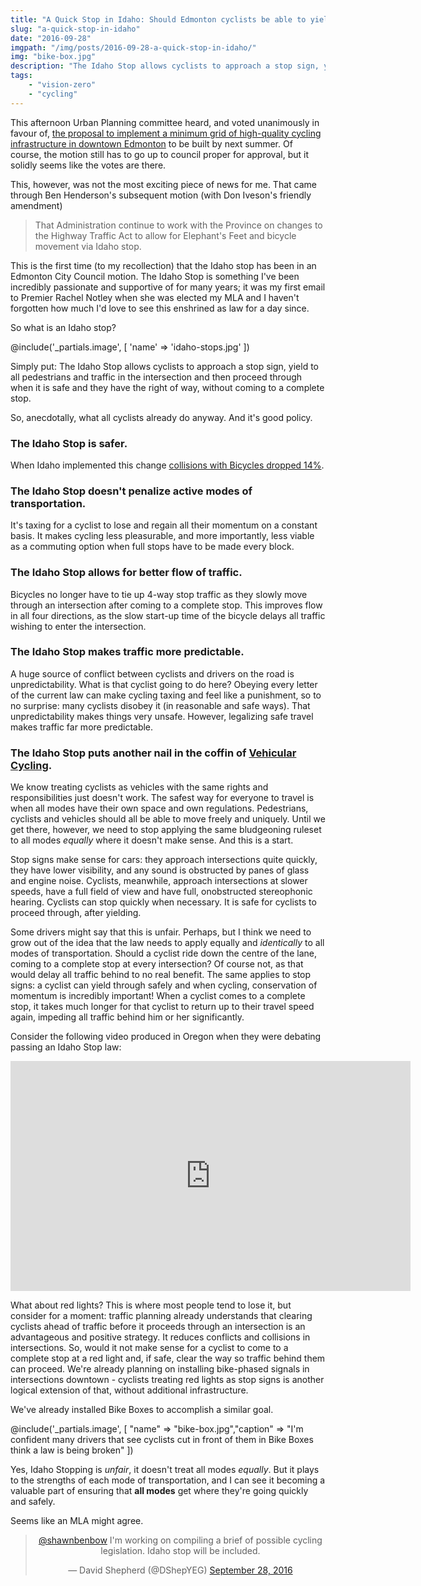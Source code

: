 ```yaml
---
title: "A Quick Stop in Idaho: Should Edmonton cyclists be able to yield through stop signs?"
slug: "a-quick-stop-in-idaho"
date: "2016-09-28"
imgpath: "/img/posts/2016-09-28-a-quick-stop-in-idaho/"
img: "bike-box.jpg"
description: "The Idaho Stop allows cyclists to approach a stop sign, yield to all pedestrians and traffic in the intersection and then proceed through when it is safe and they have the right of way, without coming to a complete stop. So, anecdotally, what all cyclists already do anyway. And it's good policy."
tags: 
    - "vision-zero"
    - "cycling"
---
```


This afternoon Urban Planning committee heard, and voted unanimously in favour of, [the proposal to implement a minimum grid of
high-quality cycling infrastructure in downtown Edmonton](/pdf/2016-09-28-a-quick-stop-in-idaho/stantec-report.pdf) to be built by next summer. Of course, the motion still has
to go up to council proper for approval, but it solidly seems like the votes are there.

This, however, was not the most exciting piece of news for me. That came through Ben Henderson's subsequent motion (with
Don Iveson's friendly amendment)

> That Administration continue to work with the Province on changes to the Highway Traffic Act to allow for Elephant's Feet and bicycle movement via Idaho stop.

This is the first time (to my recollection) that the Idaho stop has been in an Edmonton City Council motion. The Idaho Stop
is something I've been incredibly passionate and supportive of for many years; it was my first email to Premier Rachel Notley
when she was elected my MLA and I haven't forgotten how much I'd love to see this enshrined as law for a day since.

So what is an Idaho stop?

@include('_partials.image', [ 'name' => 'idaho-stops.jpg' ])

Simply put: The Idaho Stop allows cyclists to approach a stop sign, yield to all pedestrians and traffic in the intersection
and then proceed through when it is safe and they have the right of way, without coming to a complete stop.

So, anecdotally, what all cyclists already do anyway. And it's good policy.

### The Idaho Stop is safer. 
When Idaho implemented this change [collisions with Bicycles dropped 14%](http://docplayer.net/1126976-Meggs-jason-n-stops-harm-bikes-page-1-of-15-title-page.html).

### The Idaho Stop doesn't penalize active modes of transportation. 
It's taxing for a cyclist to lose and regain all their momentum
on a constant basis. It makes cycling less pleasurable, and more importantly, less viable as a commuting option when full stops have
to be made every block.

### The Idaho Stop allows for better flow of traffic. 
Bicycles no longer have to tie up 4-way stop traffic as they slowly move through an intersection
after coming to a complete stop. This improves flow in all four directions, as the slow start-up time of the bicycle delays
all traffic wishing to enter the intersection.

### The Idaho Stop makes traffic more predictable. 
A huge source of conflict between cyclists and drivers on the road is unpredictability.
What is that cyclist going to do here? Obeying every letter of the current law can make cycling taxing and feel like a punishment,
so to no surprise: many cyclists disobey it (in reasonable and safe ways). That unpredictability makes things very unsafe. However,
legalizing safe travel makes traffic far more predictable.

### The Idaho Stop puts another nail in the coffin of [Vehicular Cycling](https://en.wikipedia.org/wiki/Vehicular_cycling).
We know treating cyclists as vehicles with the same rights and responsibilities just doesn't work. The safest way for everyone
to travel is when all modes have their own space and own regulations. Pedestrians, cyclists and vehicles should all be able
to move freely and uniquely. Until we get there, however, we need to stop applying the same bludgeoning ruleset to all modes *equally*
where it doesn't make sense. And this is a start.

Stop signs make sense for cars: they approach intersections quite quickly, they have lower visibility, and any sound is obstructed by panes of glass and engine noise.
Cyclists, meanwhile, approach intersections at slower speeds, have a full field of view and have full, onobstructed stereophonic hearing. Cyclists can stop quickly when necessary.
It is safe for cyclists to proceed through, after yielding.

Some drivers might say that this is unfair. Perhaps, but I think we need to grow out of the idea that the law needs to apply
equally and *identically* to all modes of transportation. Should a cyclist ride down the centre of the lane, coming to a complete
stop at every intersection? Of course not, as that would delay all traffic behind to no real benefit. The same applies to 
stop signs: a cyclist can yield through safely and when cycling, conservation of momentum is incredibly important! When a cyclist
comes to a complete stop, it takes much longer for that cyclist to return up to their travel speed again, impeding all traffic behind him or
her significantly.

Consider the following video produced in Oregon when they were debating passing an Idaho Stop law:

<div style="text-align:center;">
    <iframe src="https://player.vimeo.com/video/4140910" width="640" height="368" frameborder="0" webkitallowfullscreen mozallowfullscreen allowfullscreen></iframe>
</div>

What about red lights? This is where most people tend to lose it, but consider for a moment: traffic planning already understands
that clearing cyclists ahead of traffic before it proceeds through an intersection is an advantageous and positive strategy.
It reduces conflicts and collisions in intersections. So, would it not make sense for a cyclist to come to a complete stop
at a red light and, if safe, clear the way so traffic behind them can proceed. We're already planning on installing bike-phased signals in
intersections downtown - cyclists treating red lights as stop signs is another logical extension of that, without additional infrastructure.

We've already installed Bike Boxes to accomplish a similar goal.

@include('_partials.image', [ "name" => "bike-box.jpg","caption" => "I'm confident many drivers that see cyclists cut in front of them in Bike Boxes think a law is being broken" ])

Yes, Idaho Stopping is *unfair*, it doesn't treat all modes *equally*. But it plays to the strengths of each mode of
transportation, and I can see it becoming a valuable part of ensuring that **all modes** get where they're going quickly and
safely.

Seems like an MLA might agree.

<div style="text-align:center;">
    <blockquote style="margin 0 auto;" class="twitter-tweet" data-lang="en"><p lang="en" dir="ltr"><a href="https://twitter.com/shawnbenbow">@shawnbenbow</a> I&#39;m working on compiling a brief of possible cycling legislation. Idaho stop will be included.</p>&mdash; David Shepherd (@DShepYEG) <a href="https://twitter.com/DShepYEG/status/781241569433178113">September 28, 2016</a></blockquote>
    <script async src="//platform.twitter.com/widgets.js" charset="utf-8"></script>
    <style>twitterwidget { margin: 0 auto; }</style>
</div>

